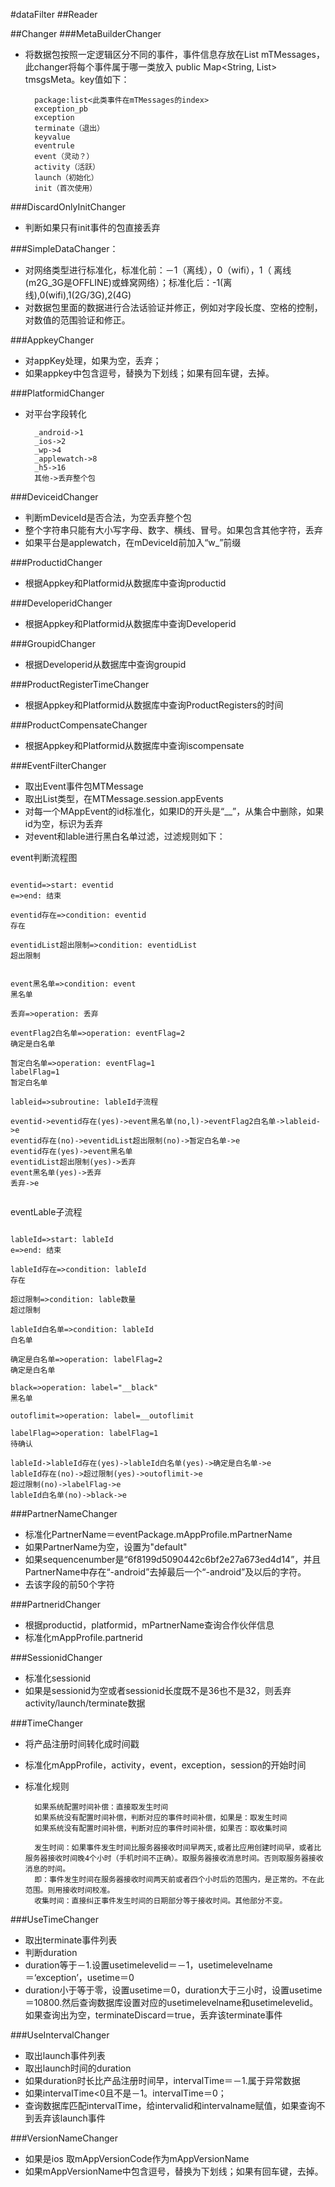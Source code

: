 #dataFilter
##Reader

##Changer
###MetaBuilderChanger
* 将数据包按照一定逻辑区分不同的事件，事件信息存放在List<MTMessage> mTMessages，此changer将每个事件属于哪一类放入 public Map<String, List<Integer>> tmsgsMeta。key值如下：
	
		package:list<此类事件在mTMessages的index>
		exception_pb
		exception
		terminate（退出）
		keyvalue
		eventrule
		event（灵动？）
		activity（活跃）
		launch（初始化）
		init（首次使用）

###DiscardOnlyInitChanger
* 判断如果只有init事件的包直接丢弃

###SimpleDataChanger：
* 对网络类型进行标准化，标准化前：－1（离线），0（wifi），1（ 离线(m2G_3G是OFFLINE)或蜂窝网络）；标准化后：-1(离线),0(wifi),1(2G/3G),2(4G) 
* 对数据包里面的数据进行合法话验证并修正，例如对字段长度、空格的控制，对数值的范围验证和修正。

###AppkeyChanger
* 对appKey处理，如果为空，丢弃；
* 如果appkey中包含逗号，替换为下划线；如果有回车键，去掉。

###PlatformidChanger
* 对平台字段转化
		
		_android->1
		_ios->2
		_wp->4
		_applewatch->8
		_h5->16
		其他->丢弃整个包

###DeviceidChanger
* 判断mDeviceId是否合法，为空丢弃整个包
* 整个字符串只能有大小写字母、数字、横线、冒号。如果包含其他字符，丢弃
* 如果平台是applewatch，在mDeviceId前加入“w_”前缀

###ProductidChanger
* 根据Appkey和Platformid从数据库中查询productid

###DeveloperidChanger
* 根据Appkey和Platformid从数据库中查询Developerid

###GroupidChanger
* 根据Developerid从数据库中查询groupid

###ProductRegisterTimeChanger
* 根据Appkey和Platformid从数据库中查询ProductRegisters的时间

###ProductCompensateChanger
* 根据Appkey和Platformid从数据库中查询iscompensate

###EventFilterChanger

* 取出Event事件包MTMessage
* 取出List<MAppEvent>类型，在MTMessage.session.appEvents
* 对每一个MAppEvent的id标准化，如果ID的开头是“__”，从集合中删除，如果id为空，标识为丢弃
* 对event和lable进行黑白名单过滤，过滤规则如下：

event判断流程图
	
```flow

eventid=>start: eventid
e=>end: 结束
	
eventid存在=>condition: eventid
存在
	
eventidList超出限制=>condition: eventidList
超出限制
	
	
event黑名单=>condition: event
黑名单
	
丢弃=>operation: 丢弃
	
eventFlag2白名单=>operation: eventFlag=2
确定是白名单
	
暂定白名单=>operation: eventFlag=1
labelFlag=1
暂定白名单
	
lableid=>subroutine: lableId子流程
	
eventid->eventid存在(yes)->event黑名单(no,l)->eventFlag2白名单->lableid->e
eventid存在(no)->eventidList超出限制(no)->暂定白名单->e
eventid存在(yes)->event黑名单
eventidList超出限制(yes)->丢弃
event黑名单(yes)->丢弃
丢弃->e
	
```

eventLable子流程


```flow

lableId=>start: lableId
e=>end: 结束
	
lableId存在=>condition: lableId
存在
	
超过限制=>condition: lable数量
超过限制
	
lableId白名单=>condition: lableId
白名单
	
确定是白名单=>operation: labelFlag=2
确定是白名单
	
black=>operation: label="__black"
黑名单
	
outoflimit=>operation: label=__outoflimit
	
labelFlag=>operation: labelFlag=1
待确认
	
lableId->lableId存在(yes)->lableId白名单(yes)->确定是白名单->e
lableId存在(no)->超过限制(yes)->outoflimit->e
超过限制(no)->labelFlag->e
lableId白名单(no)->black->e

```
		
###PartnerNameChanger
* 标准化PartnerName＝eventPackage.mAppProfile.mPartnerName
* 如果PartnerName为空，设置为"default"
* 如果sequencenumber是“6f8199d5090442c6bf2e27a673ed4d14”，并且PartnerName中存在“-android”去掉最后一个“-android”及以后的字符。
* 去该字段的前50个字符

###PartneridChanger
* 根据productid，platformid，mPartnerName查询合作伙伴信息
* 标准化mAppProfile.partnerid 

###SessionidChanger
* 标准化sessionid
* 如果是sessionid为空或者sessionid长度既不是36也不是32，则丢弃activity/launch/terminate数据

###TimeChanger
* 将产品注册时间转化成时间戳
* 标准化mAppProfile，activity，event，exception，session的开始时间
* 标准化规则
		
		如果系统配置时间补偿：直接取发生时间
		如果系统没有配置时间补偿，判断对应的事件时间补偿，如果是：取发生时间
		如果系统没有配置时间补偿，判断对应的事件时间补偿，如果否：取收集时间
		
		发生时间：如果事件发生时间比服务器接收时间早两天,或者比应用创建时间早，或者比服务器接收时间晚4个小时（手机时间不正确）。取服务器接收消息时间。否则取服务器接收消息的时间。
		即：事件发生时间在服务器接收时间两天前或者四个小时后的范围内，是正常的。不在此范围。则用接收时间校准。
		收集时间：直接纠正事件发生时间的日期部分等于接收时间。其他部分不变。

###UseTimeChanger
* 取出terminate事件列表
* 判断duration
* duration等于－1.设置usetimelevelid＝－1，usetimelevelname＝‘exception’，usetime＝0
* duration小于等于零，设置usetime＝0，duration大于三小时，设置usetime＝10800.然后查询数据库设置对应的usetimelevelname和usetimelevelid。如果查询出为空，terminateDiscard＝true，丢弃该terminate事件

###UseIntervalChanger
* 取出launch事件列表
* 取出launch时间的duration
* 如果duration时长比产品注册时间早，intervalTime＝－1.属于异常数据
* 如果intervalTime<0且不是－1。intervalTime＝0；
* 查询数据库匹配intervalTime，给intervalid和intervalname赋值，如果查询不到丢弃该launch事件

###VersionNameChanger
* 如果是ios 取mAppVersionCode作为mAppVersionName
* 如果mAppVersionName中包含逗号，替换为下划线；如果有回车键，去掉。


